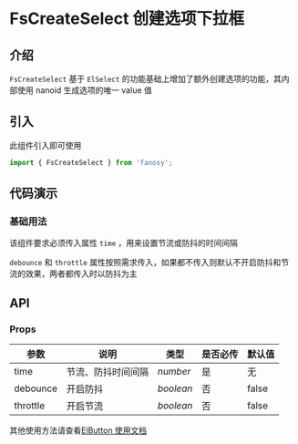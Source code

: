 # FsCreateSelect 创建选项下拉框

## 介绍

`FsCreateSelect` 基于 `ElSelect` 的功能基础上增加了额外创建选项的功能，其内部使用 nanoid 生成选项的唯一 value 值

## 引入

此组件引入即可使用

```typescript
import { FsCreateSelect } from 'fanosy';
```

## 代码演示

### 基础用法

该组件要求必须传入属性 `time` ，用来设置节流或防抖的时间间隔

`debounce` 和 `throttle` 属性按照需求传入，如果都不传入则默认不开启防抖和节流的效果，两者都传入时以防抖为主

<CodeShow>
  <template #source>
    <ClientOnly>
      <fs-create-select-show />
    </ClientOnly>
  </template>
  <template #meta>

 @[code vue{3-6,14,16-17,25-27,41,48,50-59}:no-line-numbers](../\.vuepress/components/fs-create-select-show.vue)

  </template>
</CodeShow>


## API



### Props

| 参数     | 说明               | 类型      | 是否必传 | 默认值 |
| -------- | ------------------ | --------- | -------- | ------ |
| time     | 节流、防抖时间间隔 | _number_  | 是       | 无     |
| debounce | 开启防抖           | _boolean_ | 否       | false  |
| throttle | 开启节流           | _boolean_ | 否       | false  |

其他使用方法请查看[ElButton 使用文档](https://element-plus.gitee.io/zh-CN/component/button.html)